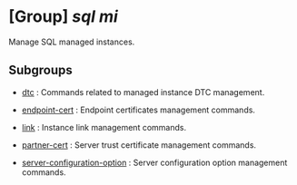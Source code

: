 # [Group] _sql mi_

Manage SQL managed instances.

## Subgroups

- [dtc](/Commands/sql/mi/dtc/readme.md)
: Commands related to managed instance DTC management.

- [endpoint-cert](/Commands/sql/mi/endpoint-cert/readme.md)
: Endpoint certificates management commands.

- [link](/Commands/sql/mi/link/readme.md)
: Instance link management commands.

- [partner-cert](/Commands/sql/mi/partner-cert/readme.md)
: Server trust certificate management commands.

- [server-configuration-option](/Commands/sql/mi/server-configuration-option/readme.md)
: Server configuration option management commands.
